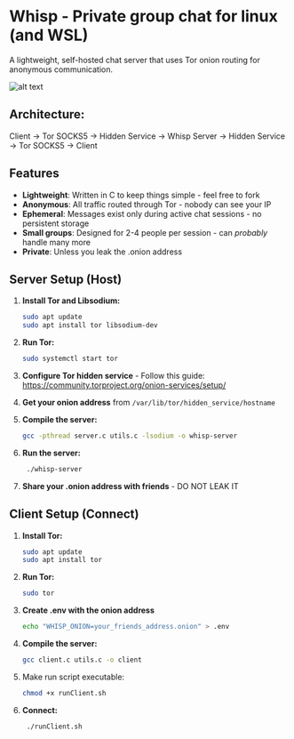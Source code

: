 # Whisp - Private group chat for linux (and WSL)
A lightweight, self-hosted chat server that uses Tor onion routing for anonymous communication.

![alt text](Whisp.gif)

## Architecture:
Client -> Tor SOCKS5 -> Hidden Service -> Whisp Server -> Hidden Service -> Tor SOCKS5 -> Client

## Features
- **Lightweight**: Written in C to keep things simple - feel free to fork
- **Anonymous**: All traffic routed through Tor - nobody can see your IP
- **Ephemeral**: Messages exist only during active chat sessions - no persistent storage
- **Small groups**: Designed for 2-4 people per session - can *probably* handle many more
- **Private**: Unless you leak the .onion address 



## Server Setup (Host)
1. **Install Tor and Libsodium:**
    ```bash
    sudo apt update
    sudo apt install tor libsodium-dev
2. **Run Tor:**
    ```bash
    sudo systemctl start tor
3. **Configure Tor hidden service** - Follow this guide: https://community.torproject.org/onion-services/setup/
   
4. **Get your onion address** from `/var/lib/tor/hidden_service/hostname`

5. **Compile the server:**
   ```bash
   gcc -pthread server.c utils.c -lsodium -o whisp-server
6. **Run the server:**
   ```bash
    ./whisp-server
7. **Share your .onion address with friends** - DO NOT LEAK IT
## Client Setup (Connect)

1. **Install Tor:**
    ```bash
    sudo apt update
    sudo apt install tor
2. **Run Tor:**
    ```bash
    sudo tor
2. **Create .env with the onion address** 
   ```bash
   echo "WHISP_ONION=your_friends_address.onion" > .env
3. **Compile the server:**
   ```bash
   gcc client.c utils.c -o client
4. Make run script executable:
   ```bash
   chmod +x runClient.sh
5. **Connect:**
   ```bash
    ./runClient.sh